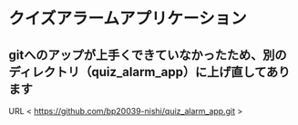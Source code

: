 # クイズアラームアプリケーション
## gitへのアップが上手くできていなかったため、別のディレクトリ（quiz_alarm_app）に上げ直してあります
URL < https://github.com/bp20039-nishi/quiz_alarm_app.git >
